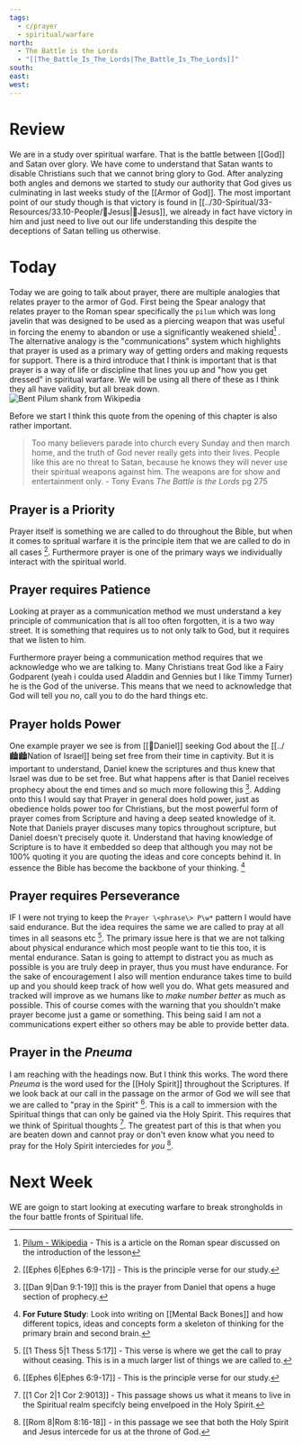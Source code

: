 ```yaml
---
tags:
  - c/prayer
  - spiritual/warfare
north:
  - The Battle is the Lords
  - "[[The_Battle_Is_The_Lords|The_Battle_Is_The_Lords]]"
south: 
east: 
west: 
---
```

# Review
We are in a study over spiritual warfare. That is the battle between [[God]] and Satan over glory. We have come to understand that Satan wants to disable Christians such that we cannot bring glory to God.
After analyzing both angles and demons we started to study our authority that God gives us culminating in last weeks study of the [[Armor of God]].
The most important point of our study though is that victory is found in [[../30-Spiritual/33-Resources/33.10-People/👼Jesus|👼Jesus]], we already in fact have victory in him and just need to live out our life understanding this despite the deceptions of Satan telling us otherwise.

# Today
Today we are going to talk about prayer, there are multiple analogies that relates prayer to the armor of God. First being the Spear analogy that relates prayer to the Roman spear specifically the `pilum` which was long javelin that was designed to be used as a piercing weapon that was useful in forcing the enemy to abandon or use a significantly weakened shield[^cite1] . The alternative analogy is the "communications" system which highlights that prayer is used as a primary way of getting orders and making requests for support. There is a third introduce that I think is important that is that prayer is a way of life or discipline  that lines you up and "how you get dressed" in spiritual warfare. We will be using all there of these as I think they all have validity, but all break down.
![Bent Pilum shank from Wikipedia](https://upload.wikimedia.org/wikipedia/commons/thumb/d/d0/Bent_pilum_tip-transparent.png/220px-Bent_pilum_tip-transparent.png)

[^cite1]: [Pilum - Wikipedia](https://en.wikipedia.org/wiki/Pilum#:~:text=This%20was%20formerly%20called%20the,the%20cuirasses%20of%20the%20horse.) - This is a article on the Roman spear discussed on the introduction of the lesson

Before we start I think this quote from the opening of this chapter is also rather important.

>  Too many believers parade into church every Sunday and then march home, and the truth of God never really gets into their lives. People like this are no threat to Satan, because he knows they will never use their spiritual weapons against him. The weapons are for show and entertainment only.
\- Tony Evans *The Battle is the Lords* pg 275


## Prayer is a Priority
Prayer itself is something we are called to do throughout the Bible, but when it comes to spritual warfare it is the principle item that we are called to do in all cases [^b1]. Furthermore prayer is one of the primary ways we individually interact with the spiritual world. 

[^b1]: [[Ephes 6|Ephes 6:9-17]] - This is the principle verse for our study. 

## Prayer requires Patience
Looking at prayer as a communication method we must understand a key principle of communication that is all too often forgotten, it is a two way street. It is something that requires us to not only talk to God, but it requires that we listen to him. 

Furthermore prayer being a communication method requires that we acknowledge who we are talking to. Many Christians treat God like a Fairy Godparent (yeah i coulda used Aladdin and Gennies but I like Timmy Turner) he is the God of the universe. This means that we need to acknowledge that God will tell you no, call you to do the hard things etc.

## Prayer holds Power
One example prayer we see is from [[🧑Daniel]] seeking God about the [[../🏙️🏙️Nation of Israel]] being set free from their time in captivity. But it is important to understand, Daniel knew the scriptures and thus knew that Israel was due to be set free. But what happens after is that Daniel receives prophecy about the end times and so much more following this [^b2].
Adding onto this I would say that Prayer in general does hold power, just as obedience holds power too for Christians, but the most powerful form of prayer comes from Scripture and having a deep seated knowledge of it. Note that Daniels prayer discuses many topics throughout scripture, but Daniel doesn't precisely quote it. Understand that having knowledge of Scripture is to have it embedded so deep that although you may not be 100% quoting it you are quoting the ideas and core concepts behind it. In essence the Bible has become the backbone of your thinking. [^launchpoint1]

[^b2]: [[Dan 9|Dan 9:1-19]] this is the prayer from Daniel that opens a huge section of prophecy.
[^launchpoint1]: **For Future Study**: Look into writing on [[Mental Back Bones]] and how different topics, ideas and concepts form a skeleton of thinking for the primary brain and second brain.

## Prayer requires Perseverance
IF I were not trying to keep the `Prayer \<phrase\> P\w*` pattern I would have said endurance. But the idea requires the same we are called to pray at all times in all seasons etc [^b3]. The primary issue here is that we are not talking about physical endurance which most people want to tie this too, it is mental endurance. Satan is going to attempt to distract you as much as possible is you are truly deep in prayer, thus you must have endurance.
For the sake of encouragement I also will mention endurance takes time to build up and you should keep track of how well you do. What gets measured and tracked will improve as we humans like to *make number better* as much as possible. This of course comes with the warning that you shouldn't make prayer become just a game or something. This being said I am not a communications expert either so others may be able to provide better data.

[^b3]: [[1 Thess 5|1 Thess 5:17]] - This verse is where we get the call to pray without ceasing. This is in a much larger list of things we are called to.

## Prayer in the *Pneuma*
I am reaching with the headings now. But I think this works. The word there *Pneuma* is the word used for the [[Holy Spirit]] throughout the Scriptures. If we look back at our call in the passage on the armor of God we will see that we are called to "pray in  the Spirit" [^b1].  This is a call to immersion with the Spiritual things  that can only be gained via the Holy Spirit. This requires that we think of Spiritual thoughts [^b4].
The greatest part of this is that when you are beaten down and cannot pray or don't even know what you need to pray for the Holy Spirit interciedes for *you* [^b5].

[^b4]: [[1 Cor 2|1 Cor 2:9013]] - This passage shows us what it means to live in the Spiritual realm specifcly being envelpoed in the Holy Spirit.
[^b5]: [[Rom 8|Rom 8:16-18]]  - in this passage we see that both the Holy Spirit and Jesus intercede for us at the throne of God.
# Next Week
WE are goign to start looking at executing warfare to break strongholds in the four battle fronts of Spiritual life.